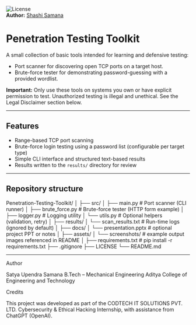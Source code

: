  
![License](https://img.shields.io/badge/License-MIT-yellow.svg)  
**Author:** [Shashi Samana](https://github.com/satyaupendrasamana)



# Penetration Testing Toolkit

A small collection of basic tools intended for learning and defensive testing:
- Port scanner for discovering open TCP ports on a target host.
- Brute-force tester for demonstrating password-guessing with a provided wordlist.

**Important:** Only use these tools on systems you own or have explicit permission to test. Unauthorized testing is illegal and unethical. See the Legal Disclaimer section below.

---

## Features
- Range-based TCP port scanning
- Brute-force login testing using a password list (configurable per target type)
- Simple CLI interface and structured text-based results
- Results written to the `results/` directory for review

---

## Repository structure

Penetration-Testing-Toolkit/
│
├── src/
│   ├── main.py           # Port scanner (CLI runner)
│   ├── brute_force.py    # Brute-force tester (HTTP form example)
│   ├── logger.py         # Logging utility
│   └── utils.py          # Optional helpers (validation, retry)
│
├── results/
│   └── scan_results.txt  # Run-time logs (ignored by default)
│
├── docs/
│   └── presentation.pptx # optional project PPT or notes
│
├── assets/
│   └── screenshots/      # example output images referenced in README
│
├── requirements.txt      # pip install -r requirements.txt
├── .gitignore
├── LICENSE
└── README.md

---

Author

Satya Upendra Samana
B.Tech – Mechanical Engineering
Aditya College of Engineering and Technology

Credits

This project was developed as part of the CODTECH IT SOLUTIONS PVT. LTD. Cybersecurity & Ethical Hacking Internship, with assistance from ChatGPT (OpenAI).



